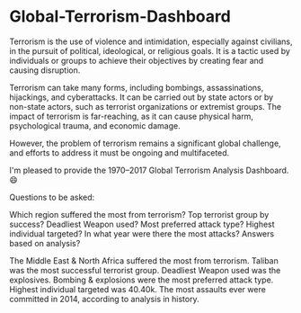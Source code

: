 # Global-Terrorism-Dashboard
Terrorism is the use of violence and intimidation, especially against civilians, in the pursuit of political, ideological, or religious goals. It is a tactic used by individuals or groups to achieve their objectives by creating fear and causing disruption.

Terrorism can take many forms, including bombings, assassinations, hijackings, and cyberattacks. It can be carried out by state actors or by non-state actors, such as terrorist organizations or extremist groups. The impact of terrorism is far-reaching, as it can cause physical harm, psychological trauma, and economic damage.

However, the problem of terrorism remains a significant global challenge, and efforts to address it must be ongoing and multifaceted.

I'm pleased to provide the 1970–2017 Global Terrorism Analysis Dashboard. 😄

Questions to be asked:

Which region suffered the most from terrorism?
Top terrorist group by success?
Deadliest Weapon used?
Most preferred attack type?
Highest individual targeted?
In what year were there the most attacks?
Answers based on analysis?

The Middle East & North Africa suffered the most from terrorism.
Taliban was the most successful terrorist group.
Deadliest Weapon used was the explosives.
Bombing & explosions were the most preferred attack type.
Highest individual targeted was 40.40k.
The most assaults ever were committed in 2014, according to analysis in history.
